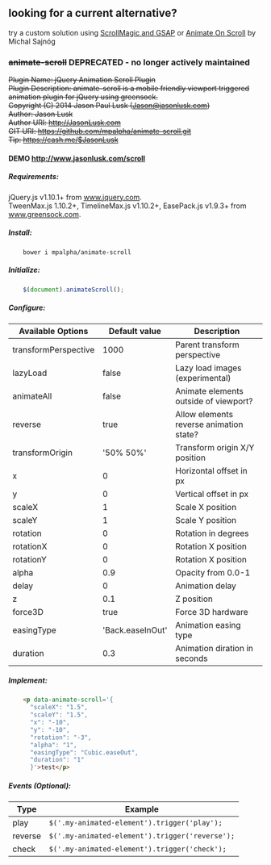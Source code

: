 ## looking for a current alternative? 

try a custom solution using [ScrollMagic and GSAP](https://codepen.io/mpalpha/pen/bGNmpxB) or [Animate On Scroll](https://michalsnik.github.io/aos/) by Michal Sajnóg  

### ~~animate-scroll~~ DEPRECATED - no longer actively maintained

~~Plugin Name: jQuery Animation Scroll Plugin  
Plugin Description: animate-scroll is a mobile friendly viewport triggered animation plugin for jQuery using greensock.  
Copyright (C) 2014  Jason Paul Lusk (Jason@jasonlusk.com)  
Author: Jason Lusk  
Author URI: http://JasonLusk.com  
GIT URI: https://github.com/mpalpha/animate-scroll.git  
Tip: https://cash.me/$JasonLusk~~

#### DEMO <a href="http://www.jasonlusk.com/scroll" target="_blank">http://www.jasonlusk.com/scroll</a>

##### Requirements:  
  jQuery.js v1.10.1+ from www.jquery.com.  
  TweenMax.js 1.10.2+, TimelineMax.js v1.10.2+, EasePack.js v1.9.3+ from www.greensock.com. 

##### Install:
```Batchfile
    bower i mpalpha/animate-scroll
```

##### Initialize:  
```javascript
    $(document).animateScroll();  
```

##### Configure:
Available Options|Default value|Description
-------------|-------------|-------------
transformPerspective|1000|Parent transform perspective
lazyLoad|false|Lazy load images (experimental)
animateAll|false|Animate elements outside of viewport?
reverse|true|Allow elements reverse animation state?
transformOrigin|'50% 50%'|Transform origin X/Y position
x|0|Horizontal offset in px
y|0|Vertical offset in px
scaleX|1|Scale X position
scaleY|1|Scale Y position
rotation|0|Rotation in degrees
rotationX|0|Rotation X position
rotationY|0|Rotation X position
alpha|0.9|Opacity from 0.0-1
delay|0|Animation delay
z|0.1|Z position
force3D|true|Force 3D hardware
easingType|'Back.easeInOut'|Animation easing type
duration|0.3|Animation diration in seconds

##### Implement:  
```html
    <p data-animate-scroll='{  
      "scaleX": "1.5",  
      "scaleY": "1.5",  
      "x": "-10",  
      "y": "-10",  
      "rotation": "-3",  
      "alpha": "1",  
      "easingType": "Cubic.easeOut",  
      "duration": "1"  
      }'>test</p>  
```

##### Events (Optional):

Type|Example
-------------|-------------
play|`$('.my-animated-element').trigger('play');`
reverse|`$('.my-animated-element').trigger('reverse');`
check|`$('.my-animated-element').trigger('check');`
